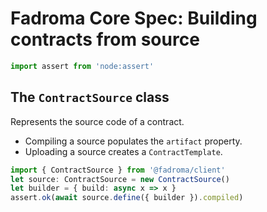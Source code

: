# Fadroma Core Spec: Building contracts from source

```typescript
import assert from 'node:assert'
```

## The `ContractSource` class

Represents the source code of a contract.
  * Compiling a source populates the `artifact` property.
  * Uploading a source creates a `ContractTemplate`.

```typescript
import { ContractSource } from '@fadroma/client'
let source: ContractSource = new ContractSource()
let builder = { build: async x => x }
assert.ok(await source.define({ builder }).compiled)
```

